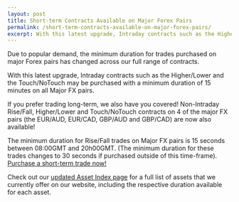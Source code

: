 ```yaml
---
layout: post
title: Short-term Contracts Available on Major Forex Pairs
permalink: /short-term-contracts-available-on-major-forex-pairs/
excerpt: With this latest upgrade, Intraday contracts such as the Higher/Lower and the Touch/NoTouch may be purchased with a minimum duration of 15 minutes on all Major FX pairs.
---
```


Due to popular demand, the minimum duration for trades purchased on major Forex pairs has changed across our full range of contracts.  

With this latest upgrade, Intraday contracts such as the Higher/Lower and the Touch/NoTouch may be purchased with a minimum duration of 15 minutes on all Major FX pairs.

If you prefer trading long-term, we also have you covered! Non-Intraday Rise/Fall, Higher/Lower and Touch/NoTouch contracts on 4 of the major FX pairs (the EUR/AUD, EUR/CAD, GBP/AUD and GBP/CAD) are now also available!

The minimum duration for Rise/Fall trades on Major FX pairs is 15 seconds between 08:00GMT and 20h00GMT. (The minimum duration for these trades changes to 30 seconds if purchased outside of this time-frame). [Purchase a short-term trade now!](https://www.binary.com/c/trade.cgi?market=forex&time=30s&form_name=risefall&expiry_&amount_&H=S0P&currency=USD&underlying_symbol=frxEURJPY&amount=100&date_&&l=EN&utm_medium=social&utm_source=blog&utm_content=whatsnew)

Check out our [updated Asset Index page](https://www.binary.com/c/asset_index.cgi?l=EN&utm_medium=social&utm_source=blog&utm_content=whatsnew) for a full list of assets that we currently offer on our website, including the respective duration available for each asset.
